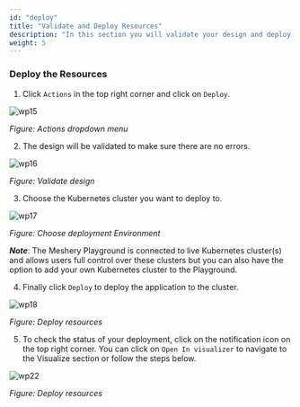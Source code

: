 ```yaml
---
id: "deploy"
title: "Validate and Deploy Resources"
description: "In this section you will validate your design and deploy the resources to a Kubernetes cluster"
weight: 5
---
```


### Deploy the Resources

1. Click `Actions` in the top right corner and click on `Deploy`.

![wp15](wp15.png)

_Figure: Actions dropdown menu_

2. The design will be validated to make sure there are no errors.

![wp16](wp16.png)

_Figure: Validate design_

3. Choose the Kubernetes cluster you want to deploy to.

![wp17](wp17.png)

_Figure: Choose deployment Environment_

**_Note_**: The Meshery Playground is connected to live Kubernetes cluster(s) and allows users full control over these clusters but you can also have the option to add your own Kubernetes cluster to the Playground.

4. Finally click `Deploy` to deploy the application to the cluster.

![wp18](wp18.png)

_Figure: Deploy resources_

5. To check the status of your deployment, click on the notification icon on the top right corner. You can click on `Open In visualizer` to navigate to the Visualize section or follow the steps below.

![wp22](wp22.png)

_Figure: Deploy resources_

